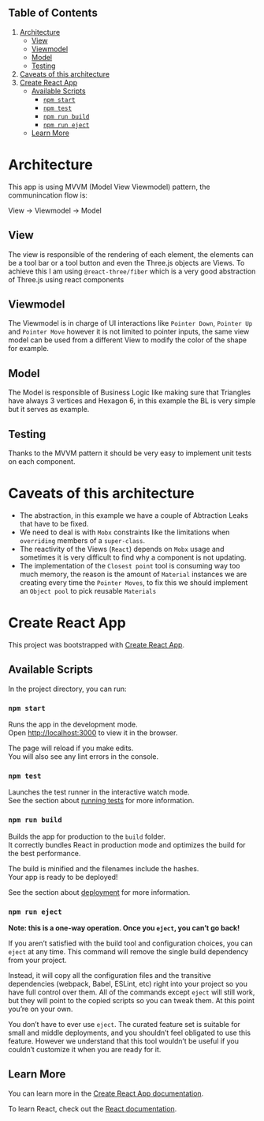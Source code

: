 ## Table of Contents

1. [Architecture](#architecture)
   - [View](#view)
   - [Viewmodel](#viewmodel)
   - [Model](#model)
   - [Testing](#testing)
2. [Caveats of this architecture](#caveats-of-this-architecture)
3. [Create React App](#create-react-app)
   - [Available Scripts](#available-scripts)
     - [`npm start`](#npm-start)
     - [`npm test`](#npm-test)
     - [`npm run build`](#npm-run-build)
     - [`npm run eject`](#npm-run-eject)
   - [Learn More](#learn-more)

# Architecture

This app is using MVVM (Model View Viewmodel) pattern, the communincation flow is:

View -> Viewmodel -> Model

## View

The view is responsible of the rendering of each element, the elements can be a tool bar or a tool button and even the Three.js objects are Views. To achieve this I am using `@react-three/fiber` which is a very good abstraction of Three.js using react components

## Viewmodel

The Viewmodel is in charge of UI interactions like `Pointer Down`, `Pointer Up` and `Pointer Move` however it is not limited to pointer inputs, the same view model can be used from a different View to modify the color of the shape for example.

## Model

The Model is responsible of Business Logic like making sure that Triangles have always 3 vertices and Hexagon 6, in this example the BL is very simple but it serves as example.

## Testing

Thanks to the MVVM pattern it should be very easy to implement unit tests on each component.

# Caveats of this architecture

- The abstraction, in this example we have a couple of Abtraction Leaks that have to be fixed.
- We need to deal is with `Mobx` constraints like the limitations when `overriding` members of a `super-class`.
- The reactivity of the Views (`React`) depends on `Mobx` usage and sometimes it is very difficult to find why a component is not updating.
- The implementation of the `Closest point` tool is consuming way too much memory, the reason is the amount of `Material` instances we are creating every time the `Pointer Moves`, to fix this we should implement an `Object pool` to pick reusable `Materials`

# Create React App

This project was bootstrapped with [Create React App](https://github.com/facebook/create-react-app).

## Available Scripts

In the project directory, you can run:

### `npm start`

Runs the app in the development mode.\
Open [http://localhost:3000](http://localhost:3000) to view it in the browser.

The page will reload if you make edits.\
You will also see any lint errors in the console.

### `npm test`

Launches the test runner in the interactive watch mode.\
See the section about [running tests](https://facebook.github.io/create-react-app/docs/running-tests) for more information.

### `npm run build`

Builds the app for production to the `build` folder.\
It correctly bundles React in production mode and optimizes the build for the best performance.

The build is minified and the filenames include the hashes.\
Your app is ready to be deployed!

See the section about [deployment](https://facebook.github.io/create-react-app/docs/deployment) for more information.

### `npm run eject`

**Note: this is a one-way operation. Once you `eject`, you can’t go back!**

If you aren’t satisfied with the build tool and configuration choices, you can `eject` at any time. This command will remove the single build dependency from your project.

Instead, it will copy all the configuration files and the transitive dependencies (webpack, Babel, ESLint, etc) right into your project so you have full control over them. All of the commands except `eject` will still work, but they will point to the copied scripts so you can tweak them. At this point you’re on your own.

You don’t have to ever use `eject`. The curated feature set is suitable for small and middle deployments, and you shouldn’t feel obligated to use this feature. However we understand that this tool wouldn’t be useful if you couldn’t customize it when you are ready for it.

## Learn More

You can learn more in the [Create React App documentation](https://facebook.github.io/create-react-app/docs/getting-started).

To learn React, check out the [React documentation](https://reactjs.org/).
